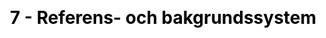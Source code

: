 ---
title: "7 - Referens- och bakgrundssystem"
description: "
The environmental performance of a given biochar production process & biochar application is not intrinsic to it. 


In fact, environmental performance depends of the context in which we are set (so called background system). Besides, environmental performance is always relative and ought to be compared to alternative equivalent systems or reference systems.


This module will explain and illustrate these two statements.
"
title_image: "pyreg-sbp.jpg" # find a img of pyrolysis oil and gas, or a burner of it, or a condenser...
title_image_credit: "Stockholm Vatten och Avfall"
draft: false
menu:
  main:
    parent: "Systemanalys"
    name: "7. Referenssystem"
    weight: 8
category: "Module"
# Page-specific JavaScript & CSS #ESA
js : []
css : []

---